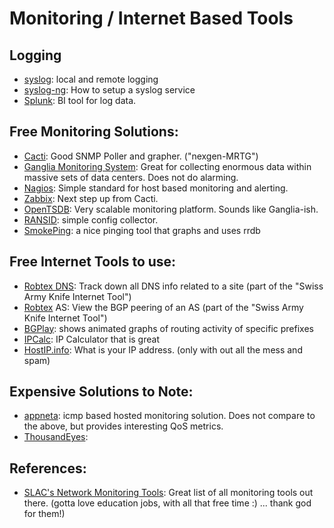 # Monitoring / Internet Based Tools

## Logging 
- [syslog](../OS/unix/syslog.md): local and remote logging
- [syslog-ng](../OS/unix/syslog-ng.md): How to setup a syslog service
- [Splunk](splunk/README.md): BI tool for log data. 


## Free Monitoring Solutions:
- [Cacti](cacti/README.md): Good SNMP Poller and grapher.  ("nexgen-MRTG")
- [Ganglia Monitoring System](http://ganglia.sourceforge.net/): Great for collecting enormous data within massive sets of data centers.  Does not do alarming.
- [Nagios](http://www.nagios.org/): Simple standard for host based monitoring and alerting.
- [Zabbix](http://www.zabbix.com/): Next step up from Cacti.
- [OpenTSDB](http://opentsdb.net/): Very scalable monitoring platform.  Sounds like Ganglia-ish.
- [RANSID](http://www.shrubbery.net/rancid/): simple config collector. 
- [SmokePing](smokeping.md): a nice pinging tool that graphs and uses rrdb

## Free Internet Tools to use:
- [Robtex DNS](http://www.robtex.com/dns/): Track down all DNS info related to a site (part of the "Swiss Army Knife Internet Tool")
- [Robtex](http://www.robtex.com/as/) AS: View the BGP peering of an AS (part of the "Swiss Army Knife Internet Tool")
- [BGPlay](http://bgplay.routeviews.org/): shows animated graphs of routing activity of specific prefixes
- [IPCalc](http://jodies.de/ipcalc): IP Calculator that is great
- [HostIP.info](http://hostip.info/): What is your IP address.  (only with out all the mess and spam)

## Expensive Solutions to Note:
- [appneta](http://www.appneta.com/): icmp based hosted monitoring solution.  Does not compare to the above, but provides interesting QoS metrics.
- [ThousandEyes](https://www.thousandeyes.com/): 

## References:
- [SLAC's Network Monitoring Tools](): Great list of all monitoring tools out there. (gotta love education jobs, with all that free time :) ... thank god for them!)